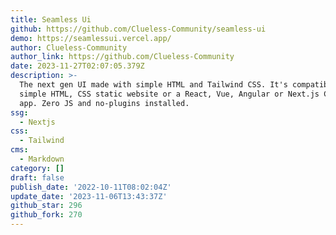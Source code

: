 ```yaml
---
title: Seamless Ui
github: https://github.com/Clueless-Community/seamless-ui
demo: https://seamlessui.vercel.app/
author: Clueless-Community
author_link: https://github.com/Clueless-Community
date: 2023-11-27T02:07:05.379Z
description: >-
  The next gen UI made with simple HTML and Tailwind CSS. It's compatible with
  simple HTML, CSS static website or a React, Vue, Angular or Next.js Complex
  app. Zero JS and no-plugins installed.
ssg:
  - Nextjs
css:
  - Tailwind
cms:
  - Markdown
category: []
draft: false
publish_date: '2022-10-11T08:02:04Z'
update_date: '2023-11-06T13:43:37Z'
github_star: 296
github_fork: 270
---
```

